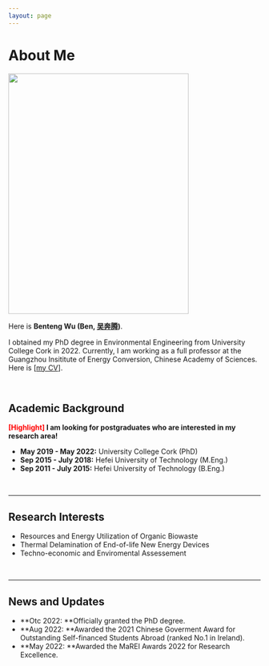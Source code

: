 ```yaml
---
layout: page
---
```


# About Me

<img src="https://bentengwu77.github.io/bentengwu.jpg" class="floatpic" width="360" height="480">

Here is **Benteng Wu (Ben, [吴奔腾](https://bentengwu77.github.io/file/吴奔腾简历20230720.pdf))**.

I obtained my PhD degree in Environmental Engineering from University College Cork in 2022. Currently, I am working as a full professor at the Guangzhou Insititute of Energy Conversion, Chinese Academy of Sciences. Here is [[my CV](https://bentengwu77.github.io/file/BentengWu-CV-20220518.pdf)].

<br>

## Academic Background

**<font color='red'>[Highlight]</font> I am looking for postgraduates who are interested in my research area!**

- **May 2019 - May 2022:** University College Cork (PhD)
- **Sep 2015 - July 2018:** Hefei University of Technology (M.Eng.)
- **Sep 2011 - July 2015:** Hefei University of Technology (B.Eng.)

<br>

---

## Research Interests
- Resources and Energy Utilization of Organic Biowaste
- Thermal Delamination of End-of-life New Energy Devices
- Techno-economic and Enviromental Assessement

<br>

---

## News and Updates

- **Otc 2022: **Officially granted the PhD degree.
- **Aug 2022: **Awarded the 2021 Chinese Goverment Award for Outstanding Self-financed Students Abroad (ranked No.1 in Ireland).
- **May 2022: **Awarded the MaREI Awards 2022 for Research Excellence.
